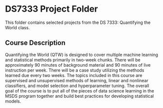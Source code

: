 # DS7333 Project Folder
This folder contains selected projects from the DS 7333: Quantifying the World class. 

## Course Description
Quantifying the World (QTW) is designed to cover multiple machine learning and
statistical methods primarily in two-week chunks. There will be approximately 90
minutes of background material and 90 minutes of live instruction per week. There will
be a case study utilizing the methods learned due every two weeks. The topics included
in this course are supervised and unsupervised methods of learning, linear and
nonlinear classifiers, and model selection and hyperparameter tuning. The overall goal
of the course is to put all of the pieces of data science learning in the MSDS program
together and build best practices for developing statistical models.


